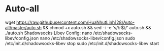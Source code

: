 # Auto-all
wget https://raw.githubusercontent.com/HuaNhutLinh128/Auto-all/master/auto.sh && chmod +x auto.sh && sed -i -e 's/\r$//' auto.sh && ./auto.sh
Shadowsocks Libev Config: nano /etc/shadowsocks-libev/config.json
 nano /etc/shadowsocks-libev/config.json
 sudo /etc/init.d/shadowsocks-libev stop
 sudo /etc/init.d/shadowsocks-libev start
